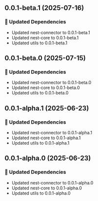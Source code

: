 ## 0.0.1-beta.1 (2025-07-16)

### 🧱 Updated Dependencies

- Updated nest-connector to 0.0.1-beta.1
- Updated nest-core to 0.0.1-beta.1
- Updated utils to 0.0.1-beta.1

## 0.0.1-beta.0 (2025-07-15)

### 🧱 Updated Dependencies

- Updated nest-connector to 0.0.1-beta.0
- Updated nest-core to 0.0.1-beta.0
- Updated utils to 0.0.1-beta.0

## 0.0.1-alpha.1 (2025-06-23)

### 🧱 Updated Dependencies

- Updated nest-connector to 0.0.1-alpha.1
- Updated nest-core to 0.0.1-alpha.1
- Updated utils to 0.0.1-alpha.1

## 0.0.1-alpha.0 (2025-06-23)

### 🧱 Updated Dependencies

- Updated nest-connector to 0.0.1-alpha.0
- Updated nest-core to 0.0.1-alpha.0
- Updated utils to 0.0.1-alpha.0
